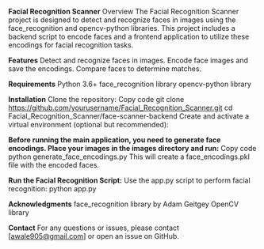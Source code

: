 **Facial Recognition Scanner**
Overview
The Facial Recognition Scanner project is designed to detect and recognize faces in images using the face_recognition and opencv-python libraries. This project includes a backend script to encode faces and a 
frontend application to utilize these encodings for facial recognition tasks.

**Features**
Detect and recognize faces in images.
Encode face images and save the encodings.
Compare faces to determine matches.


**Requirements**
Python 3.6+
face_recognition library
opencv-python library


**Installation**
Clone the repository:
Copy code
git clone https://github.com/yourusername/Facial_Recognition_Scanner.git
cd Facial_Recognition_Scanner/face-scanner-backend
Create and activate a virtual environment (optional but recommended):


**Before running the main application, you need to generate face encodings. Place your images in the images directory and run:**
Copy code
python generate_face_encodings.py
This will create a face_encodings.pkl file with the encoded faces.

**Run the Facial Recognition Script:**
Use the app.py script to perform facial recognition:
python app.py

**Acknowledgments**
face_recognition library by Adam Geitgey
OpenCV library

**Contact**
For any questions or issues, please contact [awale905@gmail.com] or open an issue on GitHub.
